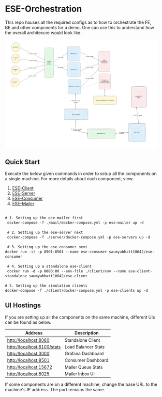 # ESE-Orchestration

This repo houses all the required configs as to how to orchestrate the FE, BE and other components for a demo. One can use this to understand how the overall architecure would look like.

![ESE Overview](./images/overview.jpg)

## Quick Start

Execute the below given commands in order to setup all the components on a single machine. For more details about each component, view:

1. [ESE-Client](./client/README.md)
2. [ESE-Server](./server/README.md)
3. [ESE-Consumer](./consumer/README.md)
4. [ESE-Mailer](./mail/README.md)

```shell

# 1. Setting up the ese-mailer first
 docker-compose -f ./mail/docker-compose.yml -p ese-mailer up -d

 # 2. Setting up the ese-server next
 docker-compose -f ./server/docker-compose.yml -p ese-servers up -d

 # 3. Setting up the ese-consumer next
docker run -it -p 8501:8501 --name ese-consumer saumyabhatt10642/ese-consumer

 # 4. Setting up a standalone ese-client
 docker run -d -p 8080:80 --env-file ./client/env --name ese-client-standalone saumyabhatt10642/ese-client

# 5. Setting up the simulation clients
docker-compose -f ./client/docker-compose.yml -p ese-clients up -d

```

## UI Hostings

If you are setting up all the components on the same machine, different UIs can be found as below.

| Address                       | Description         |
| ----------------------------- | ------------------- |
| <http://localhost:8080>       | Standalone Client   |
| <http://localhost:8100/stats> | Load Balancer Stats |
| <http://localhost:3000>       | Grafana Dashboard   |
| <http://localhost:8501>       | Consumer Dashboard  |
| <http://localhost:15672>      | Mailer Queue Stats  |
| <http://localhost:8025>       | Mailer Inbox UI     |

If some components are on a different machine, change the base URL to the machine's IP address. The port remains the same.
